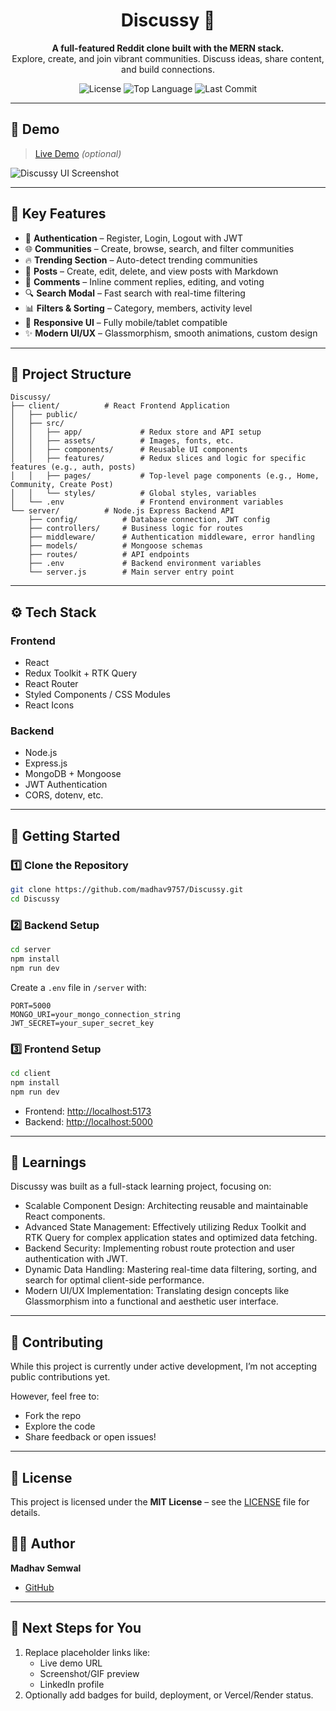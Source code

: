 
<h1 align="center">Discussy 🚀</h1>

<p align="center">
  <strong>A full-featured Reddit clone built with the MERN stack.</strong><br/>
  Explore, create, and join vibrant communities. Discuss ideas, share content, and build connections.
</p>

<p align="center">
  <img src="https://img.shields.io/github/license/madhav9757/Discussy" alt="License" />
  <img src="https://img.shields.io/github/languages/top/madhav9757/Discussy" alt="Top Language" />
  <img src="https://img.shields.io/github/last-commit/madhav9757/Discussy" alt="Last Commit" />
</p>

---

## 📸 Demo

> [Live Demo](https://discussy-madhavs-projects-45ed597c.vercel.app/) *(optional)*

![Discussy UI Screenshot](https://your-screenshot-url.com) <!-- Replace with actual image link -->

---

## 🧩 Key Features

- 🔐 **Authentication** – Register, Login, Logout with JWT
- 🌐 **Communities** – Create, browse, search, and filter communities
- 🔥 **Trending Section** – Auto-detect trending communities
- 📝 **Posts** – Create, edit, delete, and view posts with Markdown
- 💬 **Comments** – Inline comment replies, editing, and voting
- 🔍 **Search Modal** – Fast search with real-time filtering
- 📊 **Filters & Sorting** – Category, members, activity level
- 🎯 **Responsive UI** – Fully mobile/tablet compatible
- ✨ **Modern UI/UX** – Glassmorphism, smooth animations, custom design

---

## 📂 Project Structure

```
Discussy/
├── client/          # React Frontend Application
│   ├── public/
│   ├── src/
│   │   ├── app/             # Redux store and API setup
│   │   ├── assets/          # Images, fonts, etc.
│   │   ├── components/      # Reusable UI components
│   │   ├── features/        # Redux slices and logic for specific features (e.g., auth, posts)
│   │   ├── pages/           # Top-level page components (e.g., Home, Community, Create Post)
│   │   └── styles/          # Global styles, variables
│   └── .env                 # Frontend environment variables
└── server/          # Node.js Express Backend API
    ├── config/          # Database connection, JWT config
    ├── controllers/     # Business logic for routes
    ├── middleware/      # Authentication middleware, error handling
    ├── models/          # Mongoose schemas
    ├── routes/          # API endpoints
    ├── .env             # Backend environment variables
    └── server.js        # Main server entry point
```

---

## ⚙️ Tech Stack

### Frontend
- React
- Redux Toolkit + RTK Query
- React Router
- Styled Components / CSS Modules
- React Icons

### Backend
- Node.js
- Express.js
- MongoDB + Mongoose
- JWT Authentication
- CORS, dotenv, etc.

---

## 🚀 Getting Started

### 1️⃣ Clone the Repository
```bash
git clone https://github.com/madhav9757/Discussy.git
cd Discussy
```

### 2️⃣ Backend Setup
```bash
cd server
npm install
npm run dev
```

Create a `.env` file in `/server` with:
```env
PORT=5000
MONGO_URI=your_mongo_connection_string
JWT_SECRET=your_super_secret_key
```

### 3️⃣ Frontend Setup
```bash
cd client
npm install
npm run dev
```

- Frontend: [http://localhost:5173](http://localhost:5173)  
- Backend: [http://localhost:5000](http://localhost:5000)

---

## 🧠 Learnings

Discussy was built as a full-stack learning project, focusing on:

 - Scalable Component Design: Architecting reusable and maintainable React components.
 - Advanced State Management: Effectively utilizing Redux Toolkit and RTK Query for complex application states and optimized data fetching.
 - Backend Security: Implementing robust route protection and user authentication with JWT.
 - Dynamic Data Handling: Mastering real-time data filtering, sorting, and search for optimal client-side performance.
 - Modern UI/UX Implementation: Translating design concepts like Glassmorphism into a functional and aesthetic user interface.

---

## 🤝 Contributing

While this project is currently under active development, I’m not accepting public contributions yet.

However, feel free to:
- Fork the repo
- Explore the code
- Share feedback or open issues!

---

## 📄 License

This project is licensed under the **MIT License** – see the [LICENSE](LICENSE) file for details.

## 👨‍💻 Author

**Madhav Semwal**  
- [GitHub](https://github.com/madhav9757)  

---

## 📌 Next Steps for You

1. Replace placeholder links like:
   - Live demo URL
   - Screenshot/GIF preview
   - LinkedIn profile
2. Optionally add badges for build, deployment, or Vercel/Render status.
